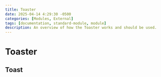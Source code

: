 ```yaml
---
title: Toaster
date: 2025-04-14 4:29:30 -0500
categories: [Modules, External]
tags: [documentation, standard-module, module]
description: An overview of how the Toaster works and should be used.
---
```


# Toaster

## Toast